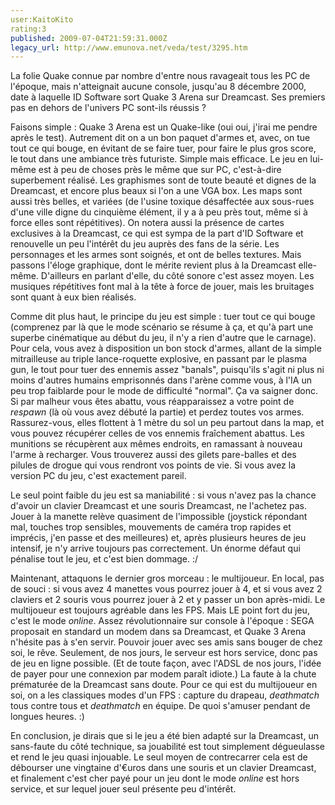 ```yaml
---
user:KaitoKito
rating:3
published: 2009-07-04T21:59:31.000Z
legacy_url: http://www.emunova.net/veda/test/3295.htm
---
```

La folie Quake connue par nombre d'entre nous ravageait tous les PC de l'époque, mais n'atteignait aucune console, jusqu'au 8 décembre 2000, date à laquelle ID Software sort Quake 3 Arena sur Dreamcast. Ses premiers pas en dehors de l'univers PC sont-ils réussis ?  

  

Faisons simple : Quake 3 Arena est un Quake-like (oui oui, j'irai me pendre après le test). Autrement dit on a un bon paquet d'armes et, avec, on tue tout ce qui bouge, en évitant de se faire tuer, pour faire le plus gros score, le tout dans une ambiance très futuriste. Simple mais efficace. Le jeu en lui-même est à peu de choses près le même que sur PC, c'est-à-dire superbement réalisé. Les graphismes sont de toute beauté et dignes de la Dreamcast, et encore plus beaux si l'on a une VGA box. Les maps sont aussi très belles, et variées (de l'usine toxique désaffectée aux sous-rues d'une ville digne du cinquième élément, il y a à peu près tout, même si à force elles sont répétitives). On notera aussi la présence de cartes exclusives à la Dreamcast, ce qui est sympa de la part d'ID Software et renouvelle un peu l'intérêt du jeu auprès des fans de la série. Les personnages et les armes sont soignés, et ont de belles textures. Mais passons l'éloge graphique, dont le mérite revient plus à la Dreamcast elle-même. D'ailleurs en parlant d'elle, du côté sonore c'est assez moyen. Les musiques répétitives font mal à la tête à force de jouer, mais les bruitages sont quant à eux bien réalisés.  

  

Comme dit plus haut, le principe du jeu est simple : tuer tout ce qui bouge (comprenez par là que le mode scénario se résume à ça, et qu'à part une superbe cinématique au début du jeu, il n'y a rien d'autre que le carnage). Pour cela, vous avez à disposition un bon stock d'armes, allant de la simple mitrailleuse au triple lance-roquette explosive, en passant par le plasma gun, le tout pour tuer des ennemis assez "banals", puisqu'ils s'agit ni plus ni moins d'autres humains emprisonnés dans l'arène comme vous, à l'IA un peu trop faiblarde pour le mode de difficulté "normal". Ça va saigner donc. Si par malheur vous êtes abattu, vous réapparaissez a votre point de _respawn_ (là où vous avez débuté la partie) et perdez toutes vos armes. Rassurez-vous, elles flottent à 1 mètre du sol un peu partout dans la map, et vous pouvez récupérer celles de vos ennemis fraîchement abattus. Les munitions se récupèrent aux mêmes endroits, en ramassant à nouveau l'arme à recharger. Vous trouverez aussi des gilets pare-balles et des pilules de drogue qui vous rendront vos points de vie. Si vous avez la version PC du jeu, c'est exactement pareil.  

  

Le seul point faible du jeu est sa maniabilité : si vous n'avez pas la chance d'avoir un clavier Dreamcast et une souris Dreamcast, ne l'achetez pas. Jouer à la manette relève quasiment de l'impossible (joystick répondant mal, touches trop sensibles, mouvements de caméra trop rapides et imprécis, j'en passe et des meilleures) et, après plusieurs heures de jeu intensif, je n'y arrive toujours pas correctement. Un énorme défaut qui pénalise tout le jeu, et c'est bien dommage. :/  

  

Maintenant, attaquons le dernier gros morceau : le multijoueur. En local, pas de souci : si vous avez 4 manettes vous pourrez jouer à 4, et si vous avez 2 claviers et 2 souris vous pourrez jouer à 2 et y passer un bon après-midi. Le multijoueur est toujours agréable dans les FPS. Mais LE point fort du jeu, c'est le mode _online_. Assez révolutionnaire sur console à l'époque : SEGA proposait en standard un modem dans sa Dreamcast, et Quake 3 Arena n'hésite pas à s'en servir. Pouvoir jouer avec ses amis sans bouger de chez soi, le rêve. Seulement, de nos jours, le serveur est hors service, donc pas de jeu en ligne possible. (Et de toute façon, avec l'ADSL de nos jours, l'idée de payer pour une connexion par modem paraît idiote.) La faute à la chute prématurée de la Dreamcast sans doute. Pour ce qui est du multijoueur en soi, on a les classiques modes d'un FPS : capture du drapeau, _deathmatch_ tous contre tous et _deathmatch_ en équipe. De quoi s'amuser pendant de longues heures. :)  

  

En conclusion, je dirais que si le jeu a été bien adapté sur la Dreamcast, un sans-faute du côté technique, sa jouabilité est tout simplement dégueulasse et rend le jeu quasi injouable. Le seul moyen de contrecarrer cela est de débourser une vingtaine d'€uros dans une souris et un clavier Dreamcast, et finalement c'est cher payé pour un jeu dont le mode _online_ est hors service, et sur lequel jouer seul présente peu d'intérêt.